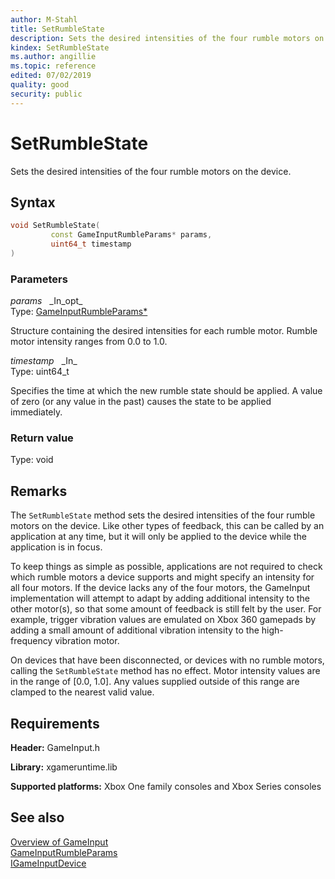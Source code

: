 ```yaml
---
author: M-Stahl
title: SetRumbleState
description: Sets the desired intensities of the four rumble motors on the device.
kindex: SetRumbleState
ms.author: angillie
ms.topic: reference
edited: 07/02/2019
quality: good
security: public
---
```


# SetRumbleState  

Sets the desired intensities of the four rumble motors on the device.   

## Syntax  
  
```cpp
void SetRumbleState(  
         const GameInputRumbleParams* params,  
         uint64_t timestamp  
)  
```  
  
### Parameters  
  
*params* &nbsp;&nbsp;\_In\_opt\_  
Type: [GameInputRumbleParams*](../../../structs/gameinputrumbleparams.md)  
  
Structure containing the desired intensities for each rumble motor. Rumble motor intensity ranges from 0.0 to 1.0.  

*timestamp* &nbsp;&nbsp;\_In\_  
Type: uint64_t  
  
Specifies the time at which the new rumble state should be applied. A value of zero (or any value in the past) causes the state to be applied immediately.  
  
### Return value  
Type: void

## Remarks

The ``SetRumbleState`` method sets the desired intensities of the four rumble motors on the device. Like other types of feedback, this can be called by an application at any time, but it will only be applied to the device while the application is in focus.

To keep things as simple as possible, applications are not required to check which rumble motors a device supports and might specify an intensity for all four motors. If the device lacks any of the four motors, the GameInput implementation will attempt to adapt by adding additional intensity to the other motor(s), so that some amount of feedback is still felt by the user. For example, trigger vibration values are emulated on Xbox 360 gamepads by adding a small amount of additional vibration intensity to the high-frequency vibration motor.  

On devices that have been disconnected, or devices with no rumble motors, calling the ``SetRumbleState`` method has no effect. Motor intensity values are in the range of [0.0, 1.0]. Any values supplied outside of this range are clamped to the nearest valid value.  
  
## Requirements  
  
**Header:** GameInput.h
  
**Library:** xgameruntime.lib
  
**Supported platforms:** Xbox One family consoles and Xbox Series consoles  
  
## See also  

 [Overview of GameInput](../../../../../../input/overviews/input-overview.md)    
 [GameInputRumbleParams](../../../structs/gameinputrumbleparams.md)  
 [IGameInputDevice](../igameinputdevice.md)   
  